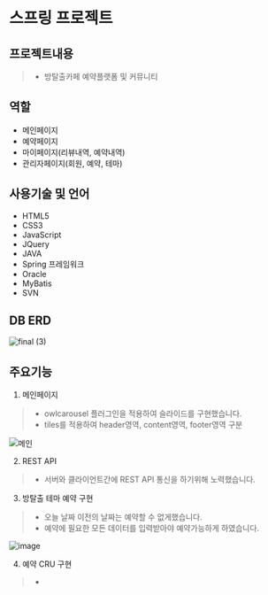 스프링 프로젝트 
=============
프로젝트내용
-------------
> - 방탈출카페 예약플랫폼 및 커뮤니티

역할
-------------
- 메인페이지
- 예약페이지
- 마이페이지(리뷰내역, 예약내역)
- 관리자페이지(회원, 예약, 테마)

사용기술 및 언어
-------------
- HTML5
- CSS3
- JavaScript
- JQuery
- JAVA
- Spring 프레임워크
- Oracle
- MyBatis
- SVN

DB ERD
--------------
![final (3)](https://user-images.githubusercontent.com/80867166/190571134-6a1bb95b-1838-4d6e-b222-82d31b8eff0e.png)

주요기능
--------------
1. 메인페이지

> - owlcarousel 플러그인을 적용하여 슬라이드를 구현했습니다.
> - tiles를 적용하여 header영역, content영역, footer영역 구분

![메인](https://user-images.githubusercontent.com/80867166/190584414-58a940b1-c2b6-4d94-886d-50c99cd922e0.png)

2. REST API

> - 서버와 클라이언트간에 REST API 통신을 하기위해 노력했습니다.

3. 방탈출 테마 예약 구현

> - 오늘 날짜 이전의 날짜는 예약할 수 없게했습니다.
> - 예약에 필요한 모든 데이터를 입력받아야 예약가능하게 하였습니다.

![image](https://user-images.githubusercontent.com/80867166/190594854-a91ab08d-2255-4c72-9034-5c1598cafc0c.png)

4. 예약 CRU 구현
> -
